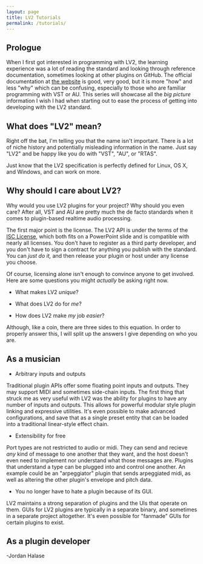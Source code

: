 ```yaml
---
layout: page
title: LV2 Tutorials
permalink: /tutorials/
---
```


## Prologue

When I first got interested in programming with LV2, the learning experience was a lot of reading the standard and looking through reference documentation, sometimes looking at other plugins on GitHub. The official documentation at [the website](http://www.lv2plug.in/) is good, very good, but it is more "how" and less "why" which can be confusing, especially to those who are familiar programming with VST or AU. This series will showcase all the *big picture* information I wish I had when starting out to ease the process of getting into developing with the LV2 standard.

## What does "LV2" mean?

Right off the bat, I'm telling you that the name isn't important. There is a lot of niche history and potentially misleading information in the name. Just say "LV2" and be happy like you do with "VST", "AU", or "RTAS".

Just know that the LV2 specification is perfectly defined for Linux, OS X, and Windows, and can work on more.

## Why should I care about LV2?

Why would you use LV2 plugins for your project? Why should you even care? After all, VST and AU are pretty much the de facto standards when it comes to plugin-based realtime audio processing.

The first major point is the license. The LV2 API is under the terms of the [ISC License](https://opensource.org/licenses/ISC), which both fits on a PowerPoint slide and is compatible with nearly all licenses. You don't have to register as a third party developer, and you don't have to sign a contract for anything you publish with the standard. You can *just do it,* and then release your plugin or host under any license you choose.

Of course, licensing alone isn't enough to convince anyone to get involved. Here are some questions you might *actually* be asking right now.

* What makes LV2 *unique*?

* What does LV2 do for *me*?

* How does LV2 make *my* job *easier*?

Although, like a coin, there are three sides to this equation. In order to properly answer this, I will split up the answers I give depending on who you are.

## As a musician

* Arbitrary inputs and outputs

Traditional plugin APIs offer some floating point inputs and outputs. They may support MIDI and sometimes side-chain inputs. The first thing that struck me as very useful with LV2 was the ability for plugins to have any number of inputs and outputs. This allows for powerful modular style plugin linking and expressive utilities. It's even possible to make advanced configurations, and save that as a single preset entity that can be loaded into a traditional linear-style effect chain.

* Extensibility for free

Port types are not restricted to audio or midi. They can send and recieve *any* kind of message to one another that they want, and the host doesn't even need to implement nor understand what those messages are. Plugins that understand a type can be plugged into and control one another. An example could be an "arpeggiator" plugin that sends arpeggiated midi, as well as altering the other plugin's envelope and pitch data.

* You no longer have to hate a plugin because of its GUI.

LV2 maintains a strong separation of plugins and the UIs that operate on them. GUIs for LV2 plugins are typically in a separate binary, and sometimes in a separate project altogether. It's even possible for "fanmade" GUIs for certain plugins to exist.

## As a plugin developer



-Jordan Halase
